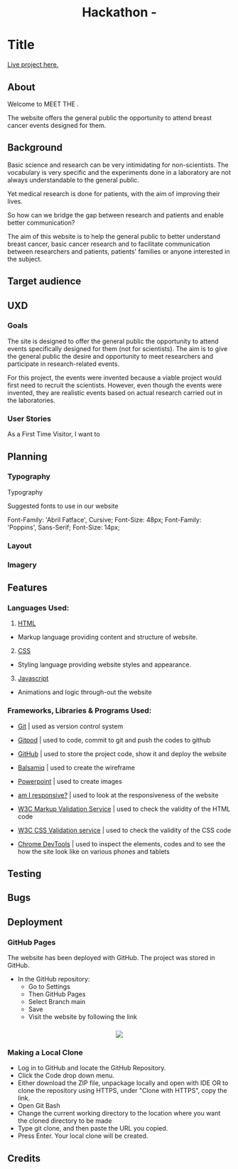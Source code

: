<h1 align="center">Hackathon -  </h1>

# Title 
[Live project here.](https://laurepiechaczyk.github.io/Hackathon-nov-21/)

## About 
Welcome to MEET THE .


The website offers the general public the opportunity to attend breast cancer events designed for them.

## Background
Basic science and research can be very intimidating for non-scientists. The vocabulary is very specific and the experiments done in a laboratory are not always understandable to the general public.

Yet medical research is done for patients, with the aim of improving their lives.

So how can we bridge the gap between research and patients and enable better communication?


The aim of this website is to help the general public to better understand breast cancer, basic cancer research and to facilitate communication between researchers and patients, patients' families or anyone interested in the subject.

## Target audience


## UXD

### Goals

The site is designed to offer the general public the opportunity to attend events specifically designed for them (not for scientists). The aim is to give the general public the desire and opportunity to meet researchers and participate in research-related events. 


For this project, the events were invented because a viable project would first need to recruit the scientists. However, even though the events were invented, they are realistic events based on actual research carried out in the laboratories. 

### User Stories

As a First Time Visitor, I want to


## Planning


### Typography
Typography

Suggested fonts to use in our website

Font-Family: 'Abril Fatface', Cursive;
Font-Size: 48px;
Font-Family: 'Poppins', Sans-Serif;
Font-Size: 14px;


### Layout


### Imagery 



## Features




### Languages Used:

 1. [HTML](https://en.wikipedia.org/wiki/HTML) 
 - Markup language providing content and structure of website.

 2. [CSS](https://en.wikipedia.org/wiki/CSS) 
 - Styling language providing website styles and appearance.

 3. [Javascript](https://en.wikipedia.org/wiki/Javascript)
 - Animations and logic through-out the website
 
 ### Frameworks, Libraries & Programs Used:

- [Git](https://git-scm.com/) | used as version control system

- [Gitpod](https://gitpod.io/workspaces) | used to code, commit to git and push the codes to github

- [GitHub](https://github.com/) | used to store the project code, show it and deploy the website

- [Balsamiq](https://balsamiq.com/) |  used to create the wireframe

- [Powerpoint](https://simple.wikipedia.org/wiki/Microsoft_PowerPoint) | used to create images 

- [am I responsive?](http://ami.responsivedesign.is/) | used to look at the responsiveness of the website 

- [W3C Markup Validation Service](https://validator.w3.org/) | used to check the validity of the HTML code

- [W3C CSS Validation service](https://jigsaw.w3.org/css-validator/) | used to check the validity of the CSS code

- [Chrome DevTools](https://developer.chrome.com/docs/devtools/) | used to inspect the elements, codes and to see the how the site look like on various phones and tablets

## Testing

## Bugs

## Deployment
### GitHub Pages
The website has been deployed with GitHub. The project was stored in GitHub.
- In the GitHub repository:
    - Go to Settings
    - Then GitHub Pages
    - Select Branch main
    - Save
    - Visit the website by following the link
<h3 align="center"><img src="assets/images/Picture-readme/Deployment.png"></h3>

### Making a Local Clone
- Log in to GitHub and locate the GitHub Repository.
- Click the Code drop down menu.
- Either download the ZIP file, unpackage locally and open with IDE OR to clone the repository using HTTPS, under "Clone with HTTPS", copy the link.
- Open Git Bash
- Change the current working directory to the location where you want the cloned directory to be made
- Type git clone, and then paste the URL you copied.
- Press Enter. Your local clone will be created.


## Credits

